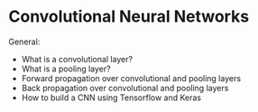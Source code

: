 # Convolutional Neural Networks


General:

* What is a convolutional layer?
* What is a pooling layer?
* Forward propagation over convolutional and pooling layers
* Back propagation over convolutional and pooling layers
* How to build a CNN using Tensorflow and Keras